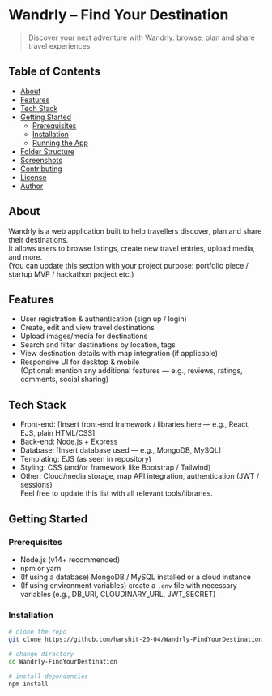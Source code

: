 # Wandrly – Find Your Destination  
> Discover your next adventure with Wandrly: browse, plan and share travel experiences

## Table of Contents
- [About](#about)  
- [Features](#features)  
- [Tech Stack](#tech-stack)  
- [Getting Started](#getting-started)  
  - [Prerequisites](#prerequisites)  
  - [Installation](#installation)  
  - [Running the App](#running-the-app)  
- [Folder Structure](#folder-structure)  
- [Screenshots](#screenshots)  
- [Contributing](#contributing)  
- [License](#license)  
- [Author](#author)  

## About  
Wandrly is a web application built to help travellers discover, plan and share their destinations.  
It allows users to browse listings, create new travel entries, upload media, and more.  
(You can update this section with your project purpose: portfolio piece / startup MVP / hackathon project etc.)

## Features  
- User registration & authentication (sign up / login)  
- Create, edit and view travel destinations  
- Upload images/media for destinations  
- Search and filter destinations by location, tags  
- View destination details with map integration (if applicable)  
- Responsive UI for desktop & mobile  
(Optional: mention any additional features — e.g., reviews, ratings, comments, social sharing)

## Tech Stack  
- Front-end: [Insert front-end framework / libraries here — e.g., React, EJS, plain HTML/CSS]  
- Back-end: Node.js + Express  
- Database: [Insert database used — e.g., MongoDB, MySQL]  
- Templating: EJS (as seen in repository)  
- Styling: CSS (and/or framework like Bootstrap / Tailwind)  
- Other: Cloud/media storage, map API integration, authentication (JWT / sessions)  
Feel free to update this list with all relevant tools/libraries.

## Getting Started  

### Prerequisites  
- Node.js (v14+ recommended)  
- npm or yarn  
- (If using a database) MongoDB / MySQL installed or a cloud instance  
- (If using environment variables) create a `.env` file with necessary variables (e.g., DB_URI, CLOUDINARY_URL, JWT_SECRET)

### Installation  
```bash
# clone the repo  
git clone https://github.com/harshit-20-04/Wandrly-FindYourDestination.git  

# change directory  
cd Wandrly-FindYourDestination  

# install dependencies  
npm install  
